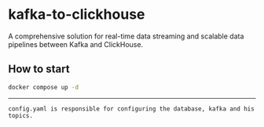 # kafka-to-clickhouse
A comprehensive solution for real-time data streaming and scalable data pipelines between Kafka and ClickHouse.

## How to start

```bash
docker compose up -d
```
---------------
``
config.yaml is responsible for configuring the database, kafka and his topics.
``